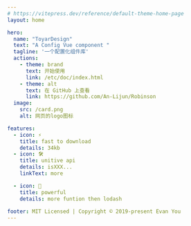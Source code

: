 ```yaml
---
# https://vitepress.dev/reference/default-theme-home-page
layout: home

hero:
  name: "ToyarDesign"
  text: "A Config Vue component "
  tagline: '一个配置化组件库'
  actions:
    - theme: brand
      text: 开始使用
      link: /etc/doc/index.html
    - theme: alt
      text: 在 GitHub 上查看
      link: https://github.com/An-Lijun/Robinson
  image:
    src: /card.png
    alt: 网页的logo图标

features:
  - icon: ⚡️
    title: fast to download
    details: 34kb
  - icon: 🛠️
    title: unitive api 
    details: isXXX...
    linkText: more

  - icon: 💎
    title: powerful
    details: more funtion then lodash
    
footer: MIT Licensed | Copyright © 2019-present Evan You
---
```

